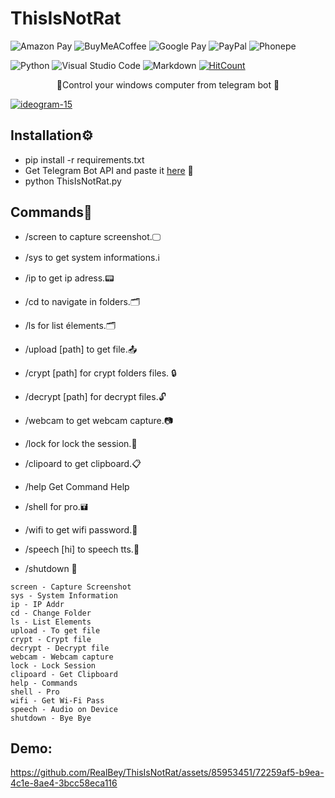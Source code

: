 # ThisIsNotRat
![Amazon Pay](https://img.shields.io/badge/AmazonPay-ff9900.svg?style=for-the-badge&logo=Amazon-Pay&logoColor=white) ![BuyMeACoffee](https://img.shields.io/badge/Buy%20Me%20a%20Coffee-ffdd00?style=for-the-badge&logo=buy-me-a-coffee&logoColor=black) ![Google Pay](https://img.shields.io/badge/GooglePay-%233780F1.svg?style=for-the-badge&logo=Google-Pay&logoColor=white) ![PayPal](https://img.shields.io/badge/PayPal-00457C?style=for-the-badge&logo=paypal&logoColor=white) ![Phonepe](https://img.shields.io/badge/Phonepe-54039A?style=for-the-badge&logo=phonepe&logoColor=white) 

![Python](https://img.shields.io/badge/python-3670A0?style=for-the-badge&logo=python&logoColor=ffdd54) ![Visual Studio Code](https://img.shields.io/badge/Visual%20Studio%20Code-0078d7.svg?style=for-the-badge&logo=visual-studio-code&logoColor=white) ![Markdown](https://img.shields.io/badge/markdown-%23000000.svg?style=for-the-badge&logo=markdown&logoColor=white) [![HitCount](https://hits.dwyl.com/theriturajps/ThisIsNotRat.svg?style=flat&show=unique)](http://hits.dwyl.com/theriturajps/ThisIsNotRat)


<p align="center">
👀Control your windows computer from telegram bot 👀


<a href="https://ibb.co/SRWX61h"><img src="https://i.ibb.co/J50Rcbf/ideogram-15.jpg" alt="ideogram-15" border="0"></a>



## Installation⚙️

- pip install -r requirements.txt
- Get Telegram Bot API and paste it [here](https://github.com/theriturajps/ThisIsNotRat/blob/main/ThisIsNotRat.py#L15) 🤖
- python ThisIsNotRat.py 



## Commands📣

- /screen to capture screenshot.🖵

- /sys to get system informations.ℹ️

- /ip to get ip adress.📟

- /cd to navigate in folders.🗂️

- /ls for list élements.🗂️

- /upload [path] to get file.📤

- /crypt [path] for crypt folders files. 🔒

- /decrypt [path] for decrypt files.🔓

- /webcam to get webcam capture.📷

- /lock for lock the session.🔑

- /clipoard to get clipboard.📋

- /help Get Command Help

- /shell for pro.🖬

- /wifi to get wifi password.📶

- /speech [hi]  to speech tts.💬

- /shutdown  🙅

```
screen - Capture Screenshot
sys - System Information
ip - IP Addr
cd - Change Folder
ls - List Elements
upload - To get file
crypt - Crypt file
decrypt - Decrypt file
webcam - Webcam capture
lock - Lock Session
clipoard - Get Clipboard
help - Commands
shell - Pro
wifi - Get Wi-Fi Pass
speech - Audio on Device
shutdown - Bye Bye
```

## Demo:

https://github.com/RealBey/ThisIsNotRat/assets/85953451/72259af5-b9ea-4c1e-8ae4-3bcc58eca116
